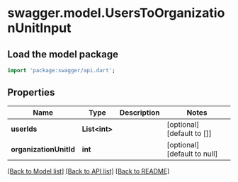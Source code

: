 # swagger.model.UsersToOrganizationUnitInput

## Load the model package
```dart
import 'package:swagger/api.dart';
```

## Properties
Name | Type | Description | Notes
------------ | ------------- | ------------- | -------------
**userIds** | **List&lt;int&gt;** |  | [optional] [default to []]
**organizationUnitId** | **int** |  | [optional] [default to null]

[[Back to Model list]](../README.md#documentation-for-models) [[Back to API list]](../README.md#documentation-for-api-endpoints) [[Back to README]](../README.md)


